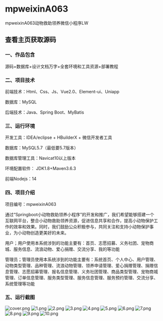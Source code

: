 # mpweixinA063
mpweixinA063动物救助领养微信小程序LW
 
## 查看主页获取源码


### 一、作品包含

源码+数据库+设计文档万字+全套环境和工具资源+部署教程

### 二、项目技术

前端技术：Html、Css、Js、Vue2.0、Element-ui、Uniapp

数据库：MySQL

后端技术：Java、Spring Boot、MyBatis

  

### 三、运行环境

开发工具：IDEA/eclipse + HBuilderX + 微信开发者工具

数据库：MySQL5.7（最低要5.7版本）

数据库管理工具：Navicat10以上版本

环境配置软件： JDK1.8+Maven3.6.3

前端Nodejs：14


### 四、项目介绍
项目编号：mpweixinA063

通过“Springboot小动物救助领养小程序”的开发和推广，我们希望能够搭建一个互联网平台，整合小动物救助领养资源，促进信息共享和合作，提高小动物保护工作的效率和效果。同时，我们鼓励公众积极参与，共同关注和支持小动物保护事业，为小动物创造更美好的未来。

用户；用户使用本系统涉到的功能主要有：首页、志愿招募、义务社团、宠物商城、服务信息、流浪动物、爱心捐赠、交流分享、我的等功能

管理员；管理员使用本系统涉到的功能主要有：系统首页、个人中心、用户管理、动物类型管理、品种管理、流浪动物管理、领养申请管理、爱心捐赠管理、捐赠信息管理、志愿招募管理、报名信息管理、义务社团管理、商品类型管理、宠物商城管理、订单信息管理、服务类型管理、服务信息管理、服务预约管理、交流分享、系统管理等功能

### 五、运行截图

![cover.png](./cover.png)
![1.png](./1.png)
![2.png](./2.png)
![3.png](./3.png)
![4.png](./4.png)
![5.png](./5.png)
![6.png](./6.png)
![7.png](./7.png)
![8.png](./8.png)
![9.png](./9.png)
![10.png](./10.png)




  
